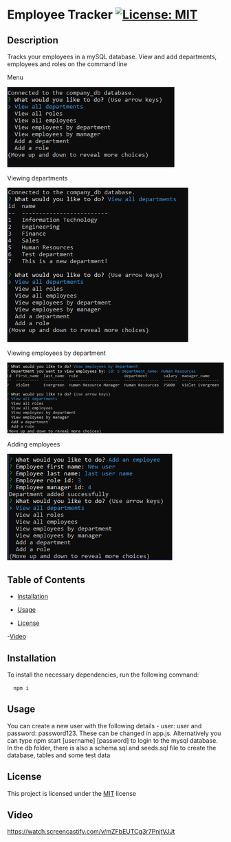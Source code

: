 # Employee Tracker [![License: MIT](https://img.shields.io/badge/License-MIT-yellow.svg)](https://opensource.org/licenses/MIT)
  

## Description
Tracks your employees in a mySQL database. View and add departments, employees and roles on the command line

Menu

![](./images/menu.png)

Viewing departments

![](./images/viewing_departments.PNG)

Viewing employees by department

![](./images/view_employees_by_department.PNG)

Adding employees

![](./images/adding_employee.PNG)
  

## Table of Contents
- [Installation](#installation)
  
- [Usage](#usage)
  
- [License](#license)

-[Video](#video)
  

## Installation
To install the necessary dependencies, run the following command:
```
  npm i
```
  

## Usage
You can create a new user with the following details - user: user and password: password123. These can be changed in app.js. Alternatively you can type npm start [username] [password] to login to the mysql database. In the db folder, there is also a schema.sql and seeds.sql file to create the database, tables and some test data
  

## License
This project is licensed under the [MIT](https://opensource.org/licenses/MIT) license

## Video
https://watch.screencastify.com/v/mZFbEUTCg3r7PnjtVJJt

